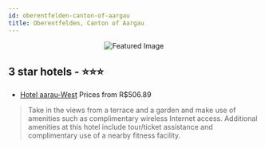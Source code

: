 ```yaml
---
id: oberentfelden-canton-of-aargau
title: Oberentfelden, Canton of Aargau
---
```


<center><img src="https://i.travelapi.com/hotels/1000000/920000/910700/910644/9f067e36_z.jpg" alt="Featured Image" /></center>


##  3 star hotels - ⭐️⭐️⭐️

-    [Hotel aarau-West](https://us.hurb.com/hotels/oberentfelden/hotel-aarau-west-JNP-JP265318?cmp=18055) Prices from R$506.89
   > Take in the views from a terrace and a garden and make use of amenities such as complimentary wireless Internet access. Additional amenities at this hotel include tour/ticket assistance and complimentary use of a nearby fitness facility.
